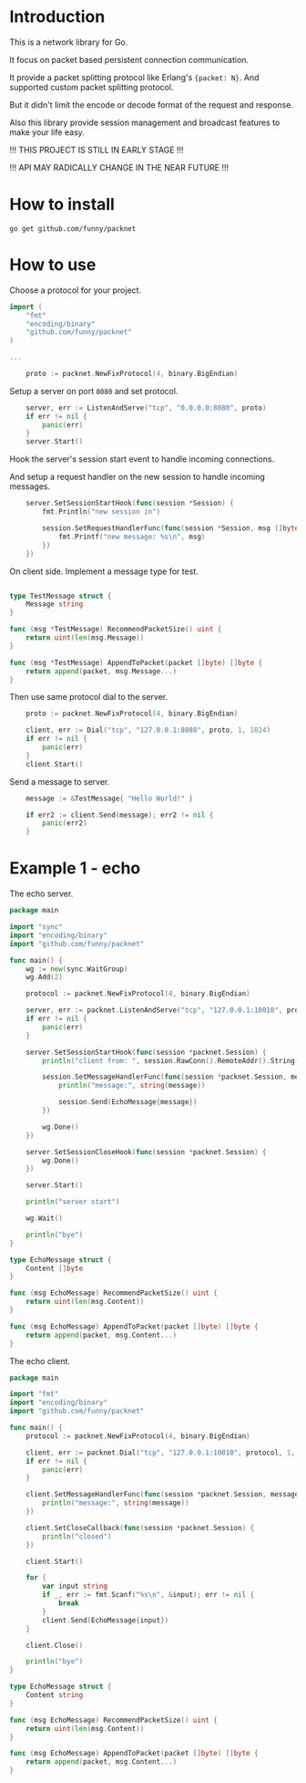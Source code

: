 Introduction
============

This is a network library for Go.

It focus on packet based persistent connection communication.

It provide a packet splitting protocol like Erlang's `{packet: N}`. And supported custom packet splitting protocol.

But it didn't limit the encode or decode format of the request and response.

Also this library provide session management and broadcast features to make your life easy.

!!! THIS PROJECT IS STILL IN EARLY STAGE !!!

!!! API MAY RADICALLY CHANGE IN THE NEAR FUTURE !!!

How to install
==============

```
go get github.com/funny/packnet
```

How to use
===========

Choose a protocol for your project.

```go
import (
	"fmt"
	"encoding/binary"
	"github.com/funny/packnet"
)

...

	proto := packnet.NewFixProtocol(4, binary.BigEndian)
```

Setup a server on port `8080` and set protocol.

```go
	server, err := ListenAndServe("tcp", "0.0.0.0:8080", proto)
	if err != nil {
		panic(err)
	}
	server.Start()
```

Hook the server's session start event to handle incoming connections.

And setup a request handler on the new session to handle incoming messages.

```go
	server.SetSessionStartHook(func(session *Session) {
		fmt.Println("new session in")

		session.SetRequestHandlerFunc(func(session *Session, msg []byte) {
			fmt.Printf("new message: %s\n", msg)
		})
	})
```

On client side. Implement a message type for test.

```go

type TestMessage struct {
	Message string
}

func (msg *TestMessage) RecommendPacketSize() uint {
	return uint(len(msg.Message))
}

func (msg *TestMessage) AppendToPacket(packet []byte) []byte {
	return append(packet, msg.Message...)
}
```

Then use same protocol dial to the server.

```go
	proto := packnet.NewFixProtocol(4, binary.BigEndian)

	client, err := Dial("tcp", "127.0.0.1:8080", proto, 1, 1024)
	if err != nil {
		panic(err)
	}
	client.Start()
```

Send a message to server.

```go
	message := &TestMessage{ "Hello World!" }

	if err2 := client.Send(message); err2 != nil {
		panic(err2)
	}
```

Example 1 - echo
=================

The echo server.

```go
package main

import "sync"
import "encoding/binary"
import "github.com/funny/packnet"

func main() {
	wg := new(sync.WaitGroup)
	wg.Add(2)

	protocol := packnet.NewFixProtocol(4, binary.BigEndian)

	server, err := packnet.ListenAndServe("tcp", "127.0.0.1:10010", protocol)
	if err != nil {
		panic(err)
	}

	server.SetSessionStartHook(func(session *packnet.Session) {
		println("client from: ", session.RawConn().RemoteAddr().String())

		session.SetMessageHandlerFunc(func(session *packnet.Session, message []byte) {
			println("message:", string(message))

			session.Send(EchoMessage{message})
		})

		wg.Done()
	})

	server.SetSessionCloseHook(func(session *packnet.Session) {
		wg.Done()
	})

	server.Start()

	println("server start")

	wg.Wait()

	println("bye")
}

type EchoMessage struct {
	Content []byte
}

func (msg EchoMessage) RecommendPacketSize() uint {
	return uint(len(msg.Content))
}

func (msg EchoMessage) AppendToPacket(packet []byte) []byte {
	return append(packet, msg.Content...)
}
```

The echo client.

```go
package main

import "fmt"
import "encoding/binary"
import "github.com/funny/packnet"

func main() {
	protocol := packnet.NewFixProtocol(4, binary.BigEndian)

	client, err := packnet.Dial("tcp", "127.0.0.1:10010", protocol, 1, 1024)
	if err != nil {
		panic(err)
	}

	client.SetMessageHandlerFunc(func(session *packnet.Session, message []byte) {
		println("message:", string(message))
	})

	client.SetCloseCallback(func(session *packnet.Session) {
		println("closed")
	})

	client.Start()

	for {
		var input string
		if _, err := fmt.Scanf("%s\n", &input); err != nil {
			break
		}
		client.Send(EchoMessage{input})
	}

	client.Close()

	println("bye")
}

type EchoMessage struct {
	Content string
}

func (msg EchoMessage) RecommendPacketSize() uint {
	return uint(len(msg.Content))
}

func (msg EchoMessage) AppendToPacket(packet []byte) []byte {
	return append(packet, msg.Content...)
}
```